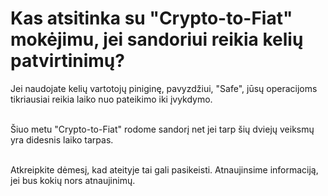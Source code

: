 # Kas atsitinka su "Crypto-to-Fiat" mokėjimu, jei sandoriui reikia kelių patvirtinimų?

Jei naudojate kelių vartotojų piniginę, pavyzdžiui, "Safe", jūsų operacijoms tikriausiai reikia laiko nuo pateikimo iki įvykdymo.\
​

Šiuo metu "Crypto-to-Fiat" rodome sandorį net jei tarp šių dviejų veiksmų yra didesnis laiko tarpas.\
​

Atkreipkite dėmesį, kad ateityje tai gali pasikeisti. Atnaujinsime informaciją, jei bus kokių nors atnaujinimų.
